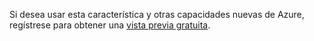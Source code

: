 Si desea usar esta característica y otras capacidades nuevas de Azure, regístrese para obtener una [vista previa gratuita](https://account.windowsazure.com/PreviewFeatures).

<!---HONumber=62-->